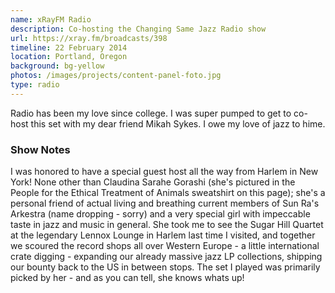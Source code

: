 ```yaml
---
name: xRayFM Radio
description: Co-hosting the Changing Same Jazz Radio show
url: https://xray.fm/broadcasts/398
timeline: 22 February 2014
location: Portland, Oregon
background: bg-yellow
photos: /images/projects/content-panel-foto.jpg
type: radio
---
```


Radio has been my love since college. I was super pumped to get to co-host this set with my dear friend Mikah Sykes. I owe my love of jazz to hime.

### Show Notes

I was honored to have a special guest host all the way from Harlem in New York!  None other than Claudina Sarahe Gorashi (she's pictured in the People for the Ethical Treatment of Animals sweatshirt on this page); she's a personal friend of actual living and breathing current members of Sun Ra's Arkestra (name dropping - sorry) and a very special girl with impeccable taste in jazz and music in general.  She took me to see the Sugar Hill Quartet at the legendary Lennox Lounge in Harlem last time I visited, and together we scoured the record shops all over Western Europe - a little international crate digging - expanding our already massive jazz LP collections, shipping our bounty back to the US in between stops.  The set I played was primarily picked by her - and as you can tell, she knows whats up!  

